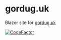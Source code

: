 # gordug.uk
Blazor site for [gordug.uk](https://gordug.uk)

[![CodeFactor](https://www.codefactor.io/repository/github/gordug/gordug.uk/badge)](https://www.codefactor.io/repository/github/gordug/gordug.uk)
